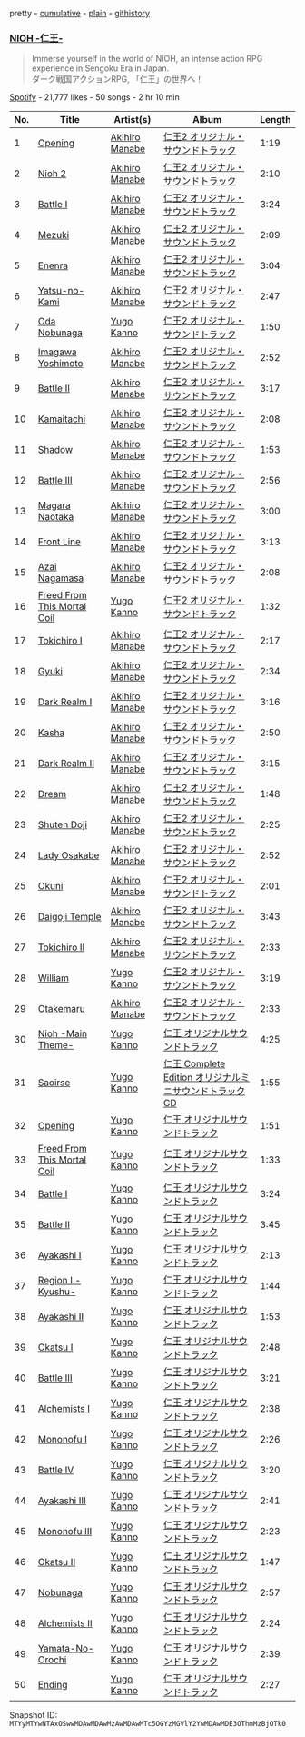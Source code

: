 pretty - [cumulative](/playlists/cumulative/37i9dQZF1DX9o0sjdAbiLJ.md) - [plain](/playlists/plain/37i9dQZF1DX9o0sjdAbiLJ) - [githistory](https://github.githistory.xyz/mackorone/spotify-playlist-archive/blob/main/playlists/plain/37i9dQZF1DX9o0sjdAbiLJ)

### [NIOH \-仁王\-](https://open.spotify.com/playlist/37i9dQZF1DX9o0sjdAbiLJ)

> Immerse yourself in the world of NIOH, an intense action RPG experience in Sengoku Era in Japan\. <br/>ダーク戦国アクションRPG, 「仁王」の世界へ！

[Spotify](https://open.spotify.com/user/spotify) - 21,777 likes - 50 songs - 2 hr 10 min

| No. | Title | Artist(s) | Album | Length |
|---|---|---|---|---|
| 1 | [Opening](https://open.spotify.com/track/0WGHRrnLE77IGuIotNAraJ) | [Akihiro Manabe](https://open.spotify.com/artist/6BGqRAG5HD89cdadYJWR1x) | [仁王2 オリジナル・サウンドトラック](https://open.spotify.com/album/6cna98umOsfvU0FXOa7bF8) | 1:19 |
| 2 | [Nioh 2](https://open.spotify.com/track/5Us5nArRWD7BitQLv7GrkL) | [Akihiro Manabe](https://open.spotify.com/artist/6BGqRAG5HD89cdadYJWR1x) | [仁王2 オリジナル・サウンドトラック](https://open.spotify.com/album/6cna98umOsfvU0FXOa7bF8) | 2:10 |
| 3 | [Battle I](https://open.spotify.com/track/2fcioQfjWay3eBp448ngiU) | [Akihiro Manabe](https://open.spotify.com/artist/6BGqRAG5HD89cdadYJWR1x) | [仁王2 オリジナル・サウンドトラック](https://open.spotify.com/album/6cna98umOsfvU0FXOa7bF8) | 3:24 |
| 4 | [Mezuki](https://open.spotify.com/track/66MCTS3wySdlvQqwTppHsM) | [Akihiro Manabe](https://open.spotify.com/artist/6BGqRAG5HD89cdadYJWR1x) | [仁王2 オリジナル・サウンドトラック](https://open.spotify.com/album/6cna98umOsfvU0FXOa7bF8) | 2:09 |
| 5 | [Enenra](https://open.spotify.com/track/7zjyyZdugYglHkOF2wOfwB) | [Akihiro Manabe](https://open.spotify.com/artist/6BGqRAG5HD89cdadYJWR1x) | [仁王2 オリジナル・サウンドトラック](https://open.spotify.com/album/6cna98umOsfvU0FXOa7bF8) | 3:04 |
| 6 | [Yatsu\-no\-Kami](https://open.spotify.com/track/6c22uiSbJdZoE3qyUKui2k) | [Akihiro Manabe](https://open.spotify.com/artist/6BGqRAG5HD89cdadYJWR1x) | [仁王2 オリジナル・サウンドトラック](https://open.spotify.com/album/6cna98umOsfvU0FXOa7bF8) | 2:47 |
| 7 | [Oda Nobunaga](https://open.spotify.com/track/6zvb4oF5q4A6wtV2FRerou) | [Yugo Kanno](https://open.spotify.com/artist/56DDzGJXY0xndL9wu9aHUD) | [仁王2 オリジナル・サウンドトラック](https://open.spotify.com/album/6cna98umOsfvU0FXOa7bF8) | 1:50 |
| 8 | [Imagawa Yoshimoto](https://open.spotify.com/track/14jVGhzqB2x5Xr3hC4dbvp) | [Akihiro Manabe](https://open.spotify.com/artist/6BGqRAG5HD89cdadYJWR1x) | [仁王2 オリジナル・サウンドトラック](https://open.spotify.com/album/6cna98umOsfvU0FXOa7bF8) | 2:52 |
| 9 | [Battle II](https://open.spotify.com/track/1qPHMjSq2biD4CgBmawjXC) | [Akihiro Manabe](https://open.spotify.com/artist/6BGqRAG5HD89cdadYJWR1x) | [仁王2 オリジナル・サウンドトラック](https://open.spotify.com/album/6cna98umOsfvU0FXOa7bF8) | 3:17 |
| 10 | [Kamaitachi](https://open.spotify.com/track/6wOLkh1hxDnOhDRiHYxztZ) | [Akihiro Manabe](https://open.spotify.com/artist/6BGqRAG5HD89cdadYJWR1x) | [仁王2 オリジナル・サウンドトラック](https://open.spotify.com/album/6cna98umOsfvU0FXOa7bF8) | 2:08 |
| 11 | [Shadow](https://open.spotify.com/track/7pYBqkvW9Geh9sB7gnTBxS) | [Akihiro Manabe](https://open.spotify.com/artist/6BGqRAG5HD89cdadYJWR1x) | [仁王2 オリジナル・サウンドトラック](https://open.spotify.com/album/6cna98umOsfvU0FXOa7bF8) | 1:53 |
| 12 | [Battle III](https://open.spotify.com/track/7iCRfEhOTHTsF4fFwAvGlQ) | [Akihiro Manabe](https://open.spotify.com/artist/6BGqRAG5HD89cdadYJWR1x) | [仁王2 オリジナル・サウンドトラック](https://open.spotify.com/album/6cna98umOsfvU0FXOa7bF8) | 2:56 |
| 13 | [Magara Naotaka](https://open.spotify.com/track/133SDUcHF5kDUsCB96innk) | [Akihiro Manabe](https://open.spotify.com/artist/6BGqRAG5HD89cdadYJWR1x) | [仁王2 オリジナル・サウンドトラック](https://open.spotify.com/album/6cna98umOsfvU0FXOa7bF8) | 3:00 |
| 14 | [Front Line](https://open.spotify.com/track/3VXV3REnBcQZA96hNESsv9) | [Akihiro Manabe](https://open.spotify.com/artist/6BGqRAG5HD89cdadYJWR1x) | [仁王2 オリジナル・サウンドトラック](https://open.spotify.com/album/6cna98umOsfvU0FXOa7bF8) | 3:13 |
| 15 | [Azai Nagamasa](https://open.spotify.com/track/2qqC6mcHVReOcBhflnNzX1) | [Akihiro Manabe](https://open.spotify.com/artist/6BGqRAG5HD89cdadYJWR1x) | [仁王2 オリジナル・サウンドトラック](https://open.spotify.com/album/6cna98umOsfvU0FXOa7bF8) | 2:08 |
| 16 | [Freed From This Mortal Coil](https://open.spotify.com/track/6iAi1sUylNcjuGWva0z9em) | [Yugo Kanno](https://open.spotify.com/artist/56DDzGJXY0xndL9wu9aHUD) | [仁王2 オリジナル・サウンドトラック](https://open.spotify.com/album/6cna98umOsfvU0FXOa7bF8) | 1:32 |
| 17 | [Tokichiro I](https://open.spotify.com/track/5Yk7ce8TgNWHxiB1zFFk2l) | [Akihiro Manabe](https://open.spotify.com/artist/6BGqRAG5HD89cdadYJWR1x) | [仁王2 オリジナル・サウンドトラック](https://open.spotify.com/album/6cna98umOsfvU0FXOa7bF8) | 2:17 |
| 18 | [Gyuki](https://open.spotify.com/track/1OQKDY5j0ji819LN8gI7Tk) | [Akihiro Manabe](https://open.spotify.com/artist/6BGqRAG5HD89cdadYJWR1x) | [仁王2 オリジナル・サウンドトラック](https://open.spotify.com/album/6cna98umOsfvU0FXOa7bF8) | 2:34 |
| 19 | [Dark Realm I](https://open.spotify.com/track/5nomQqra3Fcda0NkSIdwWY) | [Akihiro Manabe](https://open.spotify.com/artist/6BGqRAG5HD89cdadYJWR1x) | [仁王2 オリジナル・サウンドトラック](https://open.spotify.com/album/6cna98umOsfvU0FXOa7bF8) | 3:16 |
| 20 | [Kasha](https://open.spotify.com/track/7nikes4I1TfkQTA270bIGh) | [Akihiro Manabe](https://open.spotify.com/artist/6BGqRAG5HD89cdadYJWR1x) | [仁王2 オリジナル・サウンドトラック](https://open.spotify.com/album/6cna98umOsfvU0FXOa7bF8) | 2:50 |
| 21 | [Dark Realm II](https://open.spotify.com/track/5YrXOrgjyJ75b3O2TBWiXZ) | [Akihiro Manabe](https://open.spotify.com/artist/6BGqRAG5HD89cdadYJWR1x) | [仁王2 オリジナル・サウンドトラック](https://open.spotify.com/album/6cna98umOsfvU0FXOa7bF8) | 3:15 |
| 22 | [Dream](https://open.spotify.com/track/3pAgjvW80ymdI1Tw4BUTDr) | [Akihiro Manabe](https://open.spotify.com/artist/6BGqRAG5HD89cdadYJWR1x) | [仁王2 オリジナル・サウンドトラック](https://open.spotify.com/album/6cna98umOsfvU0FXOa7bF8) | 1:48 |
| 23 | [Shuten Doji](https://open.spotify.com/track/2jV6xrwqxpxXQ5tox9xBTV) | [Akihiro Manabe](https://open.spotify.com/artist/6BGqRAG5HD89cdadYJWR1x) | [仁王2 オリジナル・サウンドトラック](https://open.spotify.com/album/6cna98umOsfvU0FXOa7bF8) | 2:25 |
| 24 | [Lady Osakabe](https://open.spotify.com/track/3HwtkHSurYmRd9Spf05acM) | [Akihiro Manabe](https://open.spotify.com/artist/6BGqRAG5HD89cdadYJWR1x) | [仁王2 オリジナル・サウンドトラック](https://open.spotify.com/album/6cna98umOsfvU0FXOa7bF8) | 2:52 |
| 25 | [Okuni](https://open.spotify.com/track/1Dbp70eanwGtmQ0NfzdxKn) | [Akihiro Manabe](https://open.spotify.com/artist/6BGqRAG5HD89cdadYJWR1x) | [仁王2 オリジナル・サウンドトラック](https://open.spotify.com/album/6cna98umOsfvU0FXOa7bF8) | 2:01 |
| 26 | [Daigoji Temple](https://open.spotify.com/track/3hRNpck8cWRtzY58vuNiUt) | [Akihiro Manabe](https://open.spotify.com/artist/6BGqRAG5HD89cdadYJWR1x) | [仁王2 オリジナル・サウンドトラック](https://open.spotify.com/album/6cna98umOsfvU0FXOa7bF8) | 3:43 |
| 27 | [Tokichiro II](https://open.spotify.com/track/1wsp2yP2SNZiWZFmCPOR7f) | [Akihiro Manabe](https://open.spotify.com/artist/6BGqRAG5HD89cdadYJWR1x) | [仁王2 オリジナル・サウンドトラック](https://open.spotify.com/album/6cna98umOsfvU0FXOa7bF8) | 2:33 |
| 28 | [William](https://open.spotify.com/track/55Pv5mYLPnsiPLtDkICEz3) | [Yugo Kanno](https://open.spotify.com/artist/56DDzGJXY0xndL9wu9aHUD) | [仁王2 オリジナル・サウンドトラック](https://open.spotify.com/album/6cna98umOsfvU0FXOa7bF8) | 3:19 |
| 29 | [Otakemaru](https://open.spotify.com/track/3TRzYUUTxRJvszisGwOk6R) | [Akihiro Manabe](https://open.spotify.com/artist/6BGqRAG5HD89cdadYJWR1x) | [仁王2 オリジナル・サウンドトラック](https://open.spotify.com/album/6cna98umOsfvU0FXOa7bF8) | 2:33 |
| 30 | [Nioh \-Main Theme\-](https://open.spotify.com/track/0gtxoM3oos8f0TSozXksZ4) | [Yugo Kanno](https://open.spotify.com/artist/56DDzGJXY0xndL9wu9aHUD) | [仁王 オリジナルサウンドトラック](https://open.spotify.com/album/1x14ZtuyZf9qwZrjNnNEPY) | 4:25 |
| 31 | [Saoirse](https://open.spotify.com/track/6Jl800NWLQZBSsCAaLZx0k) | [Yugo Kanno](https://open.spotify.com/artist/56DDzGJXY0xndL9wu9aHUD) | [仁王 Complete Edition オリジナルミニサウンドトラックCD](https://open.spotify.com/album/1ykBqY2dD6PX94GLVwLkzN) | 1:55 |
| 32 | [Opening](https://open.spotify.com/track/1ok3zSxIcFQxqmT8oakoN3) | [Yugo Kanno](https://open.spotify.com/artist/56DDzGJXY0xndL9wu9aHUD) | [仁王 オリジナルサウンドトラック](https://open.spotify.com/album/1x14ZtuyZf9qwZrjNnNEPY) | 1:51 |
| 33 | [Freed From This Mortal Coil](https://open.spotify.com/track/7jLPrfQePUTsvPXFMrnrQ5) | [Yugo Kanno](https://open.spotify.com/artist/56DDzGJXY0xndL9wu9aHUD) | [仁王 オリジナルサウンドトラック](https://open.spotify.com/album/1x14ZtuyZf9qwZrjNnNEPY) | 1:33 |
| 34 | [Battle I](https://open.spotify.com/track/47D7FnqrwULXT773bvTLwi) | [Yugo Kanno](https://open.spotify.com/artist/56DDzGJXY0xndL9wu9aHUD) | [仁王 オリジナルサウンドトラック](https://open.spotify.com/album/1x14ZtuyZf9qwZrjNnNEPY) | 3:24 |
| 35 | [Battle II](https://open.spotify.com/track/1RzGt4VULBKQLkdvwdsJ4v) | [Yugo Kanno](https://open.spotify.com/artist/56DDzGJXY0xndL9wu9aHUD) | [仁王 オリジナルサウンドトラック](https://open.spotify.com/album/1x14ZtuyZf9qwZrjNnNEPY) | 3:45 |
| 36 | [Ayakashi I](https://open.spotify.com/track/3WNBIwNbNriO5TuOfQ9VXd) | [Yugo Kanno](https://open.spotify.com/artist/56DDzGJXY0xndL9wu9aHUD) | [仁王 オリジナルサウンドトラック](https://open.spotify.com/album/1x14ZtuyZf9qwZrjNnNEPY) | 2:13 |
| 37 | [Region I \-Kyushu\-](https://open.spotify.com/track/1ozPqpg1VZ7ACFEQ4dMb2b) | [Yugo Kanno](https://open.spotify.com/artist/56DDzGJXY0xndL9wu9aHUD) | [仁王 オリジナルサウンドトラック](https://open.spotify.com/album/1x14ZtuyZf9qwZrjNnNEPY) | 1:44 |
| 38 | [Ayakashi II](https://open.spotify.com/track/3qnfhCfEJ1my8hWR3MyLBR) | [Yugo Kanno](https://open.spotify.com/artist/56DDzGJXY0xndL9wu9aHUD) | [仁王 オリジナルサウンドトラック](https://open.spotify.com/album/1x14ZtuyZf9qwZrjNnNEPY) | 1:53 |
| 39 | [Okatsu I](https://open.spotify.com/track/6fMcryFN51ABwTenUhPexL) | [Yugo Kanno](https://open.spotify.com/artist/56DDzGJXY0xndL9wu9aHUD) | [仁王 オリジナルサウンドトラック](https://open.spotify.com/album/1x14ZtuyZf9qwZrjNnNEPY) | 2:48 |
| 40 | [Battle III](https://open.spotify.com/track/4zk5W7L8kCethdZcEXnZcN) | [Yugo Kanno](https://open.spotify.com/artist/56DDzGJXY0xndL9wu9aHUD) | [仁王 オリジナルサウンドトラック](https://open.spotify.com/album/1x14ZtuyZf9qwZrjNnNEPY) | 3:21 |
| 41 | [Alchemists I](https://open.spotify.com/track/3CdO37IXRdWwmEgvzFhleU) | [Yugo Kanno](https://open.spotify.com/artist/56DDzGJXY0xndL9wu9aHUD) | [仁王 オリジナルサウンドトラック](https://open.spotify.com/album/1x14ZtuyZf9qwZrjNnNEPY) | 2:38 |
| 42 | [Mononofu I](https://open.spotify.com/track/0KSp43foP3LRY4CeKaICmi) | [Yugo Kanno](https://open.spotify.com/artist/56DDzGJXY0xndL9wu9aHUD) | [仁王 オリジナルサウンドトラック](https://open.spotify.com/album/1x14ZtuyZf9qwZrjNnNEPY) | 2:26 |
| 43 | [Battle IV](https://open.spotify.com/track/7AeWfBHx6BHmGgN5ipqiSj) | [Yugo Kanno](https://open.spotify.com/artist/56DDzGJXY0xndL9wu9aHUD) | [仁王 オリジナルサウンドトラック](https://open.spotify.com/album/1x14ZtuyZf9qwZrjNnNEPY) | 3:20 |
| 44 | [Ayakashi III](https://open.spotify.com/track/5enS0spu0OJd4N00gq7w7z) | [Yugo Kanno](https://open.spotify.com/artist/56DDzGJXY0xndL9wu9aHUD) | [仁王 オリジナルサウンドトラック](https://open.spotify.com/album/1x14ZtuyZf9qwZrjNnNEPY) | 2:41 |
| 45 | [Mononofu III](https://open.spotify.com/track/5ESUP5mxrRLzCcn3EY3jit) | [Yugo Kanno](https://open.spotify.com/artist/56DDzGJXY0xndL9wu9aHUD) | [仁王 オリジナルサウンドトラック](https://open.spotify.com/album/1x14ZtuyZf9qwZrjNnNEPY) | 2:23 |
| 46 | [Okatsu II](https://open.spotify.com/track/7fELb51W9uA7jeM1wsmVex) | [Yugo Kanno](https://open.spotify.com/artist/56DDzGJXY0xndL9wu9aHUD) | [仁王 オリジナルサウンドトラック](https://open.spotify.com/album/1x14ZtuyZf9qwZrjNnNEPY) | 1:47 |
| 47 | [Nobunaga](https://open.spotify.com/track/4AIsNqPyTyegIAXjYCXTcV) | [Yugo Kanno](https://open.spotify.com/artist/56DDzGJXY0xndL9wu9aHUD) | [仁王 オリジナルサウンドトラック](https://open.spotify.com/album/1x14ZtuyZf9qwZrjNnNEPY) | 2:57 |
| 48 | [Alchemists II](https://open.spotify.com/track/3SWvjwDQ995WRIJ1EKgeIx) | [Yugo Kanno](https://open.spotify.com/artist/56DDzGJXY0xndL9wu9aHUD) | [仁王 オリジナルサウンドトラック](https://open.spotify.com/album/1x14ZtuyZf9qwZrjNnNEPY) | 2:24 |
| 49 | [Yamata\-No\-Orochi](https://open.spotify.com/track/1wI8tS8nGxWjMWXJ9649vR) | [Yugo Kanno](https://open.spotify.com/artist/56DDzGJXY0xndL9wu9aHUD) | [仁王 オリジナルサウンドトラック](https://open.spotify.com/album/1x14ZtuyZf9qwZrjNnNEPY) | 2:39 |
| 50 | [Ending](https://open.spotify.com/track/734qYhBc5ZLCEAzYHSZG41) | [Yugo Kanno](https://open.spotify.com/artist/56DDzGJXY0xndL9wu9aHUD) | [仁王 オリジナルサウンドトラック](https://open.spotify.com/album/1x14ZtuyZf9qwZrjNnNEPY) | 2:27 |

Snapshot ID: `MTYyMTYwNTAxOSwwMDAwMDAwMzAwMDAwMTc5OGYzMGVlY2YwMDAwMDE3OThmMzBjOTk0`
